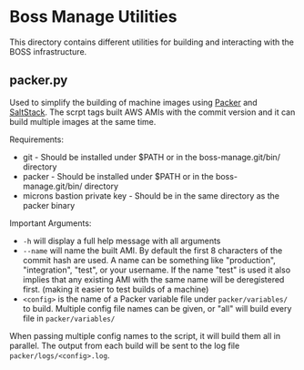 Boss Manage Utilities
=====

This directory contains different utilities for building and interacting with
the BOSS infrastructure.

packer.py
---------
Used to simplify the building of machine images using [Packer]() and [SaltStack]().
The scrpt tags built AWS AMIs with the commit version and it can build multiple
images at the same time.

Requirements:

* git - Should be installed under $PATH or in the boss-manage.git/bin/ directory
* packer - Should be installed under $PATH or in the boss-manage.git/bin/ directory
* microns bastion private key - Should be in the same directory as the packer binary

Important Arguments:

* `-h` will display a full help message with all arguments
* `--name` will name the built AMI. By default the first 8 characters of the
  commit hash are used. A name can be something like "production", "integration",
  "test", or your username. If the name "test" is used it also implies that any
  existing AMI with the same name will be deregistered first. (making it easier
  to test builds of a machine)
* `<config>` is the name of a Packer variable file under `packer/variables/` to
  build. Multiple config file names can be given, or "all" will build every file
  in `packer/variables/`

When passing multiple config names to the script, it will build them all in
parallel. The output from each build will be sent to the log file `packer/logs/<config>.log`.